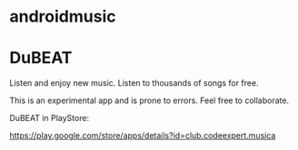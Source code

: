 # androidmusic

# DuBEAT 

Listen and enjoy new music. Listen to thousands of songs for free.

This is an experimental app and is prone to errors.
Feel free to collaborate.

DuBEAT in PlayStore:

https://play.google.com/store/apps/details?id=club.codeexpert.musica
